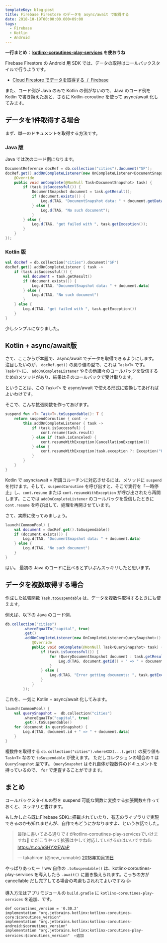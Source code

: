 ```yaml
---
templateKey: blog-post
title: Firebase Firestore のデータを async/await で取得する
date: 2018-10-19T00:00:00.000+09:00
tags:
  - Firebase
  - Kotlin
  - Android
---
```

**一行まとめ： [kotlinx-coroutines-play-services](https://github.com/Kotlin/kotlinx.coroutines/tree/develop/integration/kotlinx-coroutines-play-services) を使おうね**

<!--more-->

Firebase Firestore の Android 用 SDK では、データの取得はコールバックスタイルで行うようです。

* [Cloud Firestore でデータを取得する  /  Firebase](https://firebase.google.com/docs/firestore/query-data/get-data?hl=ja)

また、コード例が Java のみで Kotlin の例がないので、Java のコード例を Kotlin で書き換えたあと、さらに Kotlin-coroutine を使って async/await 化してみます。

## データを1件取得する場合

まず、単一のドキュメントを取得する方法です。

### Java 版

Java では次のコード例になります。

```java
DocumentReference docRef = db.collection("cities").document("SF");
docRef.get().addOnCompleteListener(new OnCompleteListener<DocumentSnapshot>() {
    @Override
    public void onComplete(@NonNull Task<DocumentSnapshot> task) {
        if (task.isSuccessful()) {
            DocumentSnapshot document = task.getResult();
            if (document.exists()) {
                Log.d(TAG, "DocumentSnapshot data: " + document.getData());
            } else {
                Log.d(TAG, "No such document");
            }
        } else {
            Log.d(TAG, "get failed with ", task.getException());
        }
    }
});
```

### Kotlin 版

```kotlin
val docRef = db.collection("cities").document("SF")
docRef.get().addOnCompleteListener { task ->
    if (task.isSuccessful()) {
        val document = task.getResult()
        if (document.exists()) {
            Log.d(TAG, "DocumentSnapshot data: " + document.data)
        } else {
            Log.d(TAG, "No such document")
        }
    } else {
        Log.d(TAG, "get failed with ", task.getException())
    }
}
```

少しシンプルになりました。

## Kotlin + async/await版

さて、ここからが本題で、async/await でデータを取得できるようにします。
注目したいのが、 ``docRef.get()`` の戻り値の型で、これは ``Task<T>`` です。
``Task<T>`` に、 ``addOnCompleteListener`` やその他諸々のコールバックを受信するためのメソッドがあり、結果はそのコールバックで受け取ります。

ということは、この ``Task<T>`` を async/await で使える形式に変換してあげればよいわけです。

そこで、こんな拡張関数を作ってあげます。

```kotlin
suspend fun <T> Task<T>.toSuspendable(): T {
    return suspendCoroutine { cont ->
        this.addOnCompleteListener { task ->
            if (task.isSuccessful) {
                cont.resume(task.result)
            } else if (task.isCanceled) {
                cont.resumeWithException(CancellationException())
            } else {
                cont.resumeWithException(task.exception ?: Exception("Unknown"))
            }
        }
    }
}
```

Kotlin で async/await = 所謂コルーチンに対応させるには、メソッドに ``suspend`` を付けます。そして、``suspendCoroutine`` を呼び出すと、そこで実行を「一時停止」し、``cont.resume`` または ``cont.resumeWithException`` が呼び出されたら再開します。ここでは ``addOnCompleteListener`` のコールバックを受信したときに ``cont.resume`` を呼び出して、処理を再開させています。

さて、実際に使ってみましょう。

```kotlin
launch(CommonPool) {
    val document = docRef.get().toSuspendable()
    if (document.exists()) {
        Log.d(TAG, "DocumentSnapshot data: " + document.data)
    } else {
        Log.d(TAG, "No such document")
    }
}
```

はい。
最初の Java のコードに比べるとずいぶんスッキリしたと思います。

## データを複数取得する場合

作成した拡張関数 ``Task.toSuspendable`` は、データを複数件取得するときにも使えます。

例えば、以下の Java のコード例、

```java
db.collection("cities")
        .whereEqualTo("capital", true)
        .get()
        .addOnCompleteListener(new OnCompleteListener<QuerySnapshot>() {
            @Override
            public void onComplete(@NonNull Task<QuerySnapshot> task) {
                if (task.isSuccessful()) {
                    for (QueryDocumentSnapshot document : task.getResult()) {
                        Log.d(TAG, document.getId() + " => " + document.getData());
                    }
                } else {
                    Log.d(TAG, "Error getting documents: ", task.getException());
                }
            }
        });
```

これを、一気に Kotlin + async/await 化してみます。

```kotlin
launch(CommonPool) {
    val querySnapshot =  db.collection("cities")
        .whereEqualTo("capital", true)
        .get().toSuspendable()
    for (document in querySnapshot) {
        Log.d(TAG, document.id + " => " + document.data)
    }
}
```

複数件を取得する ``db.collection("cities").whereXXX(...).get()`` の戻り値も ``Task<T>`` なので ``toSuspendable`` が使えます。
ただしコレクションの場合の ``T`` は ``QuerySnapshot`` 型です。
``QuerySnapshot`` はそれ自体が複数件のドキュメントを持っているので、 ``for`` で走査することができます。

## まとめ

コールバックスタイルの型を suspend 可能な関数に変換する拡張関数を作っておくと、スッキリと書けます。

もしかしたら既にFirebase SDKに搭載されていたり、有志のライブラリで実現できるのかも知れませんが、自作でもどうにかなりますよ、というお話でした。

<blockquote class="twitter-tweet" data-conversation="none" data-lang="ja"><p lang="ja" dir="ltr">最後に書いてある通りですがkotlinx-coroutines-play-servicesでいけますね👀 ただこうやって拡張はやして対応していけるのはいいですね👍 <a href="https://t.co/eSHYXtEWaP">https://t.co/eSHYXtEWaP</a></p>&mdash; takahirom (@new_runnable) <a href="https://twitter.com/new_runnable/status/1053208499193241601?ref_src=twsrc%5Etfw">2018年10月19日</a></blockquote>
<script async src="https://platform.twitter.com/widgets.js" charset="utf-8"></script>

やっぱりあったー！ww
自作の ``.toSuspendable()`` は、kotlinx-coroutines-play-services を導入したら ``.await()`` に置き換えられます。こっちの方が cancellable だし完了してる場合の考慮もされれてよいですね :thumbsup: 

導入方法はアプリモジュールの ``build.gradle`` に ``kotlinx-coroutines-play-services`` を追加、です。

```
def coroutines_version = '0.30.2'
implementation "org.jetbrains.kotlinx:kotlinx-coroutines-core:$coroutines_version"
implementation "org.jetbrains.kotlinx:kotlinx-coroutines-android:$coroutines_version"
implementation "org.jetbrains.kotlinx:kotlinx-coroutines-play-services:$coroutines_version"  ←追加
```

